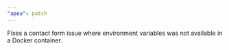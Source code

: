 ```yaml
---
"apeu": patch
---
```


Fixes a contact form issue where environment variables was not available in a Docker container.
